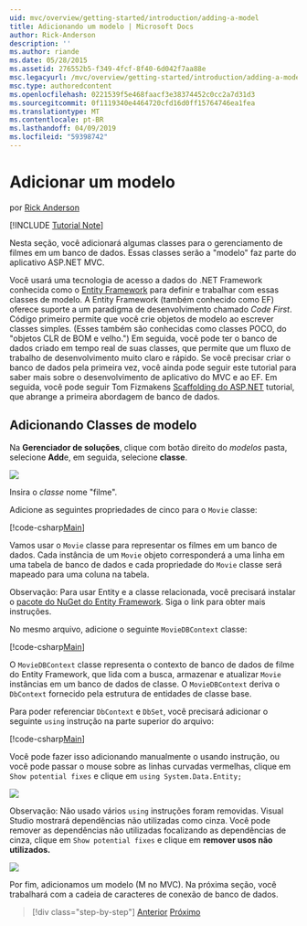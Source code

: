 ```yaml
---
uid: mvc/overview/getting-started/introduction/adding-a-model
title: Adicionando um modelo | Microsoft Docs
author: Rick-Anderson
description: ''
ms.author: riande
ms.date: 05/28/2015
ms.assetid: 276552b5-f349-4fcf-8f40-6d042f7aa88e
msc.legacyurl: /mvc/overview/getting-started/introduction/adding-a-model
msc.type: authoredcontent
ms.openlocfilehash: 0221539f5e468faacf3e38374452c0cc2a7d31d3
ms.sourcegitcommit: 0f1119340e4464720cfd16d0ff15764746ea1fea
ms.translationtype: MT
ms.contentlocale: pt-BR
ms.lasthandoff: 04/09/2019
ms.locfileid: "59398742"
---
```

# <a name="adding-a-model"></a>Adicionar um modelo

por [Rick Anderson]((https://twitter.com/RickAndMSFT))

[!INCLUDE [Tutorial Note](sample/code-location.md)]

Nesta seção, você adicionará algumas classes para o gerenciamento de filmes em um banco de dados. Essas classes serão a &quot;modelo&quot; faz parte do aplicativo ASP.NET MVC.

Você usará uma tecnologia de acesso a dados do .NET Framework conhecida como o [Entity Framework](https://docs.microsoft.com/ef/) para definir e trabalhar com essas classes de modelo. A Entity Framework (também conhecido como EF) oferece suporte a um paradigma de desenvolvimento chamado *Code First*. Código primeiro permite que você crie objetos de modelo ao escrever classes simples. (Esses também são conhecidas como classes POCO, do &quot;objetos CLR de BOM e velho.&quot;) Em seguida, você pode ter o banco de dados criado em tempo real de suas classes, que permite que um fluxo de trabalho de desenvolvimento muito claro e rápido. Se você precisar criar o banco de dados pela primeira vez, você ainda pode seguir este tutorial para saber mais sobre o desenvolvimento de aplicativo do MVC e ao EF. Em seguida, você pode seguir Tom Fizmakens [Scaffolding do ASP.NET](xref:visual-studio/overview/2013/aspnet-scaffolding-overview) tutorial, que abrange a primeira abordagem de banco de dados.

## <a name="adding-model-classes"></a>Adicionando Classes de modelo

Na **Gerenciador de soluções**, clique com botão direito do *modelos* pasta, selecione **Add**e, em seguida, selecione **classe**.

![](adding-a-model/_static/image1.png)

Insira o *classe* nome &quot;filme&quot;.

Adicione as seguintes propriedades de cinco para o `Movie` classe:

[!code-csharp[Main](adding-a-model/samples/sample1.cs)]

Vamos usar o `Movie` classe para representar os filmes em um banco de dados. Cada instância de um `Movie` objeto corresponderá a uma linha em uma tabela de banco de dados e cada propriedade do `Movie` classe será mapeado para uma coluna na tabela.

Observação: Para usar Entity e a classe relacionada, você precisará instalar o [pacote do NuGet do Entity Framework](https://www.nuget.org/packages/EntityFramework/). Siga o link para obter mais instruções.

No mesmo arquivo, adicione o seguinte `MovieDBContext` classe:

[!code-csharp[Main](adding-a-model/samples/sample2.cs?highlight=2,15-18)]

O `MovieDBContext` classe representa o contexto de banco de dados de filme do Entity Framework, que lida com a busca, armazenar e atualizar `Movie` instâncias em um banco de dados de classe. O `MovieDBContext` deriva o `DbContext` fornecido pela estrutura de entidades de classe base.

Para poder referenciar `DbContext` e `DbSet`, você precisará adicionar o seguinte `using` instrução na parte superior do arquivo:

[!code-csharp[Main](adding-a-model/samples/sample3.cs)]

Você pode fazer isso adicionando manualmente o usando instrução, ou você pode passar o mouse sobre as linhas curvadas vermelhas, clique em `Show potential fixes` e clique em `using System.Data.Entity;`

![](adding-a-model/_static/image2.png)

Observação: Não usado vários `using` instruções foram removidas. Visual Studio mostrará dependências não utilizadas como cinza. Você pode remover as dependências não utilizadas focalizando as dependências de cinza, clique em `Show potential fixes` e clique em **remover usos não utilizados.**

![](adding-a-model/_static/image3.png)

Por fim, adicionamos um modelo (M no MVC). Na próxima seção, você trabalhará com a cadeia de caracteres de conexão de banco de dados.

> [!div class="step-by-step"]
> [Anterior](adding-a-view.md)
> [Próximo](creating-a-connection-string.md)
